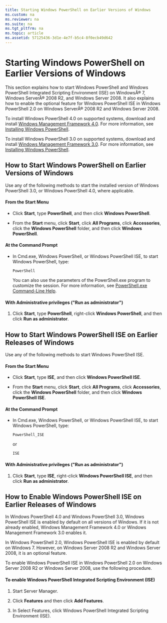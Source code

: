 ```yaml
---
title: Starting Windows PowerShell on Earlier Versions of Windows
ms.custom: na
ms.reviewer: na
ms.suite: na
ms.tgt_pltfrm: na
ms.topic: article
ms.assetid: 57125436-3d1e-4e7f-b5c4-8f0ecb49d642
---
```

# Starting Windows PowerShell on Earlier Versions of Windows
This section explains how to start Windows PowerShell and Windows PowerShell Integrated Scripting Environment (ISE) on WindowsÂ® 7, Windows ServerÂ® 2008 R2, and Windows Server 2008. It also explains how to enable the optional feature for Windows PowerShell ISE in Windows PowerShell 2.0 on Windows ServerÂ® 2008 R2 and Windows Server 2008.

To install Windows PowerShell 4.0 on supported systems, download and install [Windows Management Framework 4.0](http://go.microsoft.com/fwlink/?LinkID=293881). For more information, see [Installing Windows PowerShell](Installing-Windows-PowerShell.md).

To install Windows PowerShell 3.0 on supported systems, download and install [Windows Management Framework 3.0](http://go.microsoft.com/fwlink/?LinkID=240290). For more information, see [Installing Windows PowerShell](Installing-Windows-PowerShell.md).

## How to Start Windows PowerShell on Earlier Versions of Windows
Use any of the following methods to start the installed version of Windows PowerShell 3.0, or Windows PowerShell 4.0, where applicable.

#### From the Start Menu

-   Click **Start**, type **PowerShell**, and then click **Windows PowerShell**.

-   From the **Start** menu, click **Start**, click **All Programs**, click **Accessories**, click the **Windows PowerShell** folder, and then click **Windows PowerShell**.

#### At the Command Prompt

-   In Cmd.exe, Windows PowerShell, or Windows PowerShell ISE, to start Windows PowerShell, type:

    ```
    PowerShell
    ```

    You can also use the parameters of the PowerShell.exe program to customize the session. For more information, see [PowerShell.exe Command-Line Help](../core-powershell/console/PowerShell.exe-Command-Line-Help.md).

#### With Administrative privileges ("Run as administrator")

1.  Click **Start**, type **PowerShell**, right\-click **Windows PowerShell**, and then click **Run as administrator**.

## How to Start Windows PowerShell ISE on Earlier Releases of Windows
Use any of the following methods to start Windows PowerShell ISE.

#### From the Start Menu

-   Click **Start**, type **ISE**, and then click **Windows PowerShell ISE**.

-   From the **Start** menu, click **Start**, click **All Programs**, click **Accessories**, click the **Windows PowerShell** folder, and then click **Windows PowerShell ISE**.

#### At the Command Prompt

-   In Cmd.exe, Windows PowerShell, or Windows PowerShell ISE, to start Windows PowerShell, type:

    ```
    PowerShell_ISE
    ```

    or

    ```
    ISE
    ```

#### With Administrative privileges ("Run as administrator")

1.  Click **Start**, type **ISE**, right\-click **Windows PowerShell ISE**, and then click **Run as administrator**.

## How to Enable Windows PowerShell ISE on Earlier Releases of Windows
In Windows PowerShell 4.0 and Windows PowerShell 3.0, Windows PowerShell ISE is enabled by default on all versions of Windows. If it is not already enabled, Windows Management Framework 4.0 or Windows Management Framework 3.0 enables it.

In Windows PowerShell 2.0, Windows PowerShell ISE is enabled by default on Windows 7. However, on Windows Server 2008 R2 and Windows Server 2008, it is an optional feature.

To enable Windows PowerShell ISE in Windows PowerShell 2.0 on Windows Server 2008 R2 or Windows Server 2008, use the following procedure.

#### To enable Windows PowerShell Integrated Scripting Environment (ISE)

1.  Start Server Manager.

2.  Click **Features** and then click **Add Features**.

3.  In Select Features, click Windows PowerShell Integrated Scripting Environment (ISE).


